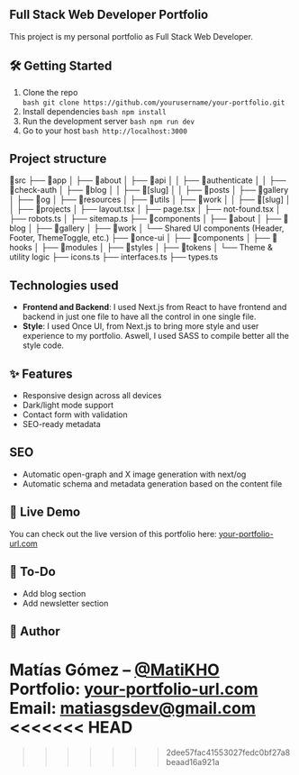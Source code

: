 ## **Full Stack Web Developer Portfolio**
This project is my personal portfolio as Full Stack Web Developer. 

## 🛠️ Getting Started

1. Clone the repo  
```bash git clone https://github.com/yourusername/your-portfolio.git```
2. Install dependencies
```bash npm install```
3. Run the development server
```bash npm run dev```
4. Go to your host
```bash http://localhost:3000```

## **Project structure**
📁src
├── 📁app
│   ├── 📁about
│   ├── 📁api
│   │   ├── 📁authenticate
│   │   ├── 📁check-auth
│   ├── 📁blog
│   │   ├── 📁[slug]
│   │   ├── 📁posts
│   ├── 📁gallery
│   ├── 📁og
│   ├── 📁resources
│   ├── 📁utils
│   ├── 📁work
│   │   ├── 📁[slug]
│   │   ├── 📁projects
│   ├── layout.tsx
│   ├── page.tsx
│   ├── not-found.tsx
│   ├── robots.ts
│   ├── sitemap.ts
├── 📁components
│   ├── 📁about
│   ├── 📁blog
│   ├── 📁gallery
│   ├── 📁work
│   └── Shared UI components (Header, Footer, ThemeToggle, etc.)
├── 📁once-ui
│   ├── 📁components
│   ├── 📁hooks
│   ├── 📁modules
│   ├── 📁styles
│   ├── 📁tokens
│   └── Theme & utility logic
├── icons.ts
├── interfaces.ts
├── types.ts


## **Technologies used**
- **Frontend and Backend**: I used Next.js from React to have frontend and backend in just one file to have all the control in one single file.
- **Style**: I used Once UI, from Next.js to bring more style and user experience to my portfolio. Aswell, I used SASS to compile better all the style code.

## ✨ Features
- Responsive design across all devices
- Dark/light mode support
- Contact form with validation
- SEO-ready metadata

## **SEO**
- Automatic open-graph and X image generation with next/og
- Automatic schema and metadata generation based on the content file

## 🚀 Live Demo
You can check out the live version of this portfolio here: [your-portfolio-url.com](https://your-portfolio-url.com)

## 📌 To-Do
- Add blog section
- Add newsletter section

## 👤 Author

**Matías Gómez** – [@MatiKHO](https://github.com/MatiKHO)  
Portfolio: [your-portfolio-url.com](https://your-portfolio-url.com)  
Email: matiasgsdev@gmail.com
<<<<<<< HEAD
=======

>>>>>>> 2dee57fac41553027fedc0bf27a8beaad16a921a
